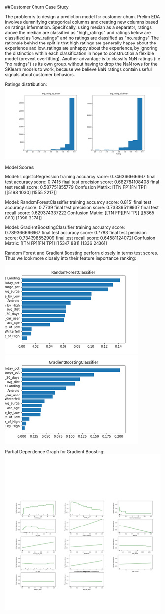 ##Customer Churn Case Study

The problem is to design a prediction model for customer churn.
Prelim EDA involves dummifying categorical columns and creating new columns based on ratings information. Specifically, using median as a separator, ratings above the median are classified as "high_ratings" and ratings below are classified as "low_ratings" and no ratings are classified as "no_ratings" The rationale behind the split is that high ratings are generally happy about the experience and low_ratings are unhappy about the experience, by ignoring the distinction within each classification in hope to construction a flexible model (prevent overfitting). Another advantage is to classify NaN ratings (i.e "no ratings") as its own group, without having to drop the NaN rows for the SKlearn models to work, because we believe NaN ratings contain useful signals about customer behaviors.

Ratings distrtibution:
![alt text](rating_histogram.jpg)

Model Scores:

Model: LogisticRegression
training accuarcy score: 0.746366666667
final test accuracy score:  0.7415
final test precision score: 0.682784108408
final test recall score: 0.587751855779
Confusion Matrix: [[TN FP][FN TP]]
[[5198 1030]
 [1555 2217]]
 
Model: RandomForestClassifier
training accuarcy score: 0.8151
final test accuracy score:  0.7739
final test precision score: 0.733395118937
final test recall score: 0.629374337222
Confusion Matrix: [[TN FP][FN TP]]
[[5365  863]
 [1398 2374]]
 
Model: GradientBoostingClassifier
training accuarcy score: 0.789366666667
final test accuracy score:  0.7783
final test precision score: 0.734398552909
final test recall score: 0.645811240721
Confusion Matrix: [[TN FP][FN TP]]
[[5347  881]
 [1336 2436]]
 
Random Forest and Gradient Boosting perform closely in terms test scores. Thus we look more closely into their feature importance ranking:

![alt text](RandomForestClassifier_feat_imp.png)
![alt text](GradientBoostingClassifier_feat_imp.png)

Partial Dependence Graph for Gradient Boosting:
![alt text](partial_dependence.jpg)
